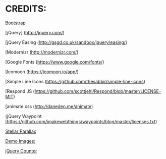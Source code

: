 

# CREDITS:

[Bootstrap](http://getbootstrap.com/)

[jQuery]
(http://jquery.com/)

[jQuery Easing
(http://gsgd.co.uk/sandbox/jquery/easing/)

[Modernizr
(http://modernizr.com/)

[Google Fonts
(https://www.google.com/fonts/)

[Icomoon
(https://icomoon.io/app/)

[Simple Line Icons
(https://github.com/thesabbir/simple-line-icons)

[Respond JS
(https://github.com/scottjehl/Respond/blob/master/LICENSE-MIT)

[animate.css
(http://daneden.me/animate)

(jQuery Waypoint
[https://github.com/imakewebthings/waypoints/blog/master/licenses.txt)


[Stellar Parallax](http://markdalgleish.com/projects/stellar.js/)

[Demo Images:](http://unsplash.com)

[jQuery Counter](https://github.com/mhuggins/jquery-countTo)
